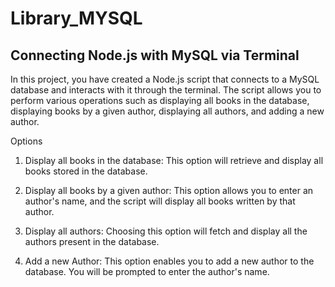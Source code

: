 # Library_MYSQL

## Connecting Node.js with MySQL via Terminal
In this project, you have created a Node.js script that connects to a MySQL database and interacts with it through the terminal. 
The script allows you to perform various operations such as displaying all books in the database, displaying books by a given author, 
displaying all authors, and adding a new author.

Options
1. Display all books in the database: This option will retrieve and display all books stored in the database.

2. Display all books by a given author: This option allows you to enter an author's name, and the script will display all books written by that author.

3. Display all authors: Choosing this option will fetch and display all the authors present in the database.

4. Add a new Author: This option enables you to add a new author to the database. You will be prompted to enter the author's name.

